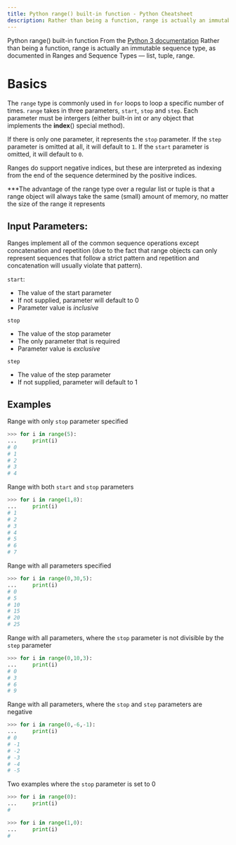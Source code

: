 ```yaml
---
title: Python range() built-in function - Python Cheatsheet
description: Rather than being a function, range is actually an immutable sequence type, as documented in Ranges and Sequence Types — list, tuple, range.
---
```


<base-title :title="frontmatter.title" :description="frontmatter.description">
Python range() built-in function
</base-title>

<base-disclaimer>
  <base-disclaimer-title>
    From the <a target="_blank" href="https://docs.python.org/3/library/functions.html#range">Python 3 documentation</a>
  </base-disclaimer-title>
  <base-disclaimer-content>
   Rather than being a function, range is actually an immutable sequence type, as documented in Ranges and Sequence Types — list, tuple, range.
  </base-disclaimer-content>
</base-disclaimer>

# Basics

The `range` type is commonly used in `for` loops to loop a specific number of times. `range` takes in three parameters, `start`, `stop` and `step`. Each parameter must be intergers (either built-in int or any object that implements the __index__() special method).

If there is only one parameter, it represents the `stop` parameter. If the `step` parameter is omitted at all, it will default to `1`. If the `start` parameter is omitted, it will default to `0`.

Ranges do support negative indices, but these are interpreted as indexing from the end of the sequence determined by the positive indices.

***The advantage of the range type over a regular list or tuple is that a range object will always take the same (small) amount of memory, no matter the size of the range it represents

## Input Parameters:

Ranges implement all of the common sequence operations except concatenation and repetition (due to the fact that range objects can only represent sequences that follow a strict pattern and repetition and concatenation will usually violate that pattern).

`start`:
- The value of the start parameter
- If not supplied, parameter will default to 0
- Parameter value is _inclusive_

`stop`
- The value of the stop parameter
- The only parameter that is required
- Parameter value is _exclusive_

`step`
- The value of the step parameter
- If not supplied, parameter will default to 1

## Examples

Range with only `stop` parameter specified
```python
>>> for i in range(5):
...     print(i)
# 0
# 1
# 2
# 3
# 4
```

Range with both `start` and `stop` parameters
```python
>>> for i in range(1,8):
...     print(i)
# 1
# 2
# 3
# 4
# 5
# 6
# 7
```

Range with all parameters specified
```python
>>> for i in range(0,30,5):
...     print(i)
# 0
# 5
# 10
# 15
# 20
# 25
```

Range with all parameters, where the `stop` parameter is not divisible by the `step` parameter
```python
>>> for i in range(0,10,3):
...     print(i)
# 0
# 3
# 6
# 9
```

Range with all parameters, where the `stop` and `step` parameters are negative
```python
>>> for i in range(0,-6,-1):
...     print(i)
# 0
# -1
# -2
# -3
# -4
# -5
```

Two examples where the `stop` parameter is set to 0
```python
>>> for i in range(0):
...     print(i)
# 
```

```python
>>> for i in range(1,0):
...     print(i)
# 
```
